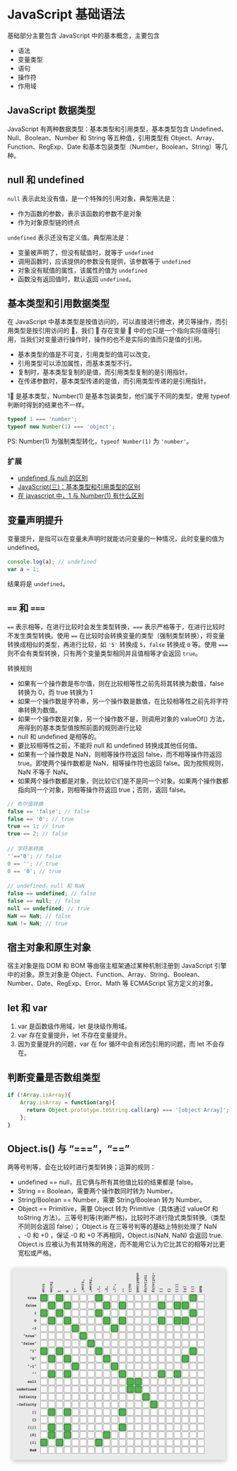 # JavaScript 基础语法

基础部分主要包含 JavaScript 中的基本概念，主要包含

* 语法
* 变量类型
* 语句
* 操作符
* 作用域

## JavaScript 数据类型

JavaScript 有两种数据类型：基本类型和引用类型，基本类型包含 Undefined、Null、Boolean、Number 和 String 等五种值，引用类型有 Object、Array、Function、RegExp、Date 和基本包装类型（Number，Boolean，String）等几种。

## null 和 undefined

`null` 表示此处没有值，是一个特殊的引用对象，典型用法是：

* 作为函数的参数，表示该函数的参数不是对象
* 作为对象原型链的终点

`undefined` 表示还没有定义值。典型用法是：

* 变量被声明了，但没有赋值时，就等于 `undefined`
* 调用函数时，应该提供的参数没有提供，该参数等于 `undefined`
* 对象没有赋值的属性，该属性的值为 `undefined`
* 函数没有返回值时，默认返回 `undefined`。

## 基本类型和引用数据类型

在 JavaScript 中基本类型是按值访问的，可以直接进行修改，拷贝等操作，而引用类型是按引用访问的 ，我们  存在变量  中的也只是一个指向实际值得引用，当我们对变量进行操作时，操作的也不是实际的值而只是值的引用。

* 基本类型的值是不可变，引用类型的值可以改变。
* 引用类型可以添加属性，而基本类型不行。
* 复制时，基本类型复制的是值，而引用类型复制的是引用指针。
* 在传递参数时，基本类型传递的是值，而引用类型传递的是引用指针。

1 是基本类型，Number(1) 是基本包装类型，他们属于不同的类型，使用 typeof 判断时得到的结果也不一样。

```JavaScript
typeof 1 === 'number';
typeof new Number(1) === 'object';
```

PS: Number(1) 为强制类型转化，`typeof Number(1)` 为 `'number'`。

### 扩展

* [undefined 与 null 的区别](http://www.ruanyifeng.com/blog/2014/03/undefined-vs-null.html)
* [JavaScript(三)：基本类型和引用类型的区别](http://www.jianshu.com/p/ec77f3315203)
* [在 javascript 中，1 与 Number(1) 有什么区别](https://segmentfault.com/q/1010000007552319)

## 变量声明提升

变量提升，是指可以在变量未声明时就能访问变量的一种情况，此时变量的值为 undefined。

```Javascript
console.log(a); // undefined
var a = 1;
```

结果将是 `undefined`。

## `==` 和 `===`

`==` 表示相等，在进行比较时会发生类型转换，`===` 表示严格等于，在进行比较时不发生类型转换。使用 `==` 在比较时会转换变量的类型（强制类型转换），将变量转换成相似的类型，再进行比较，如 `'5'` 转换成 `5`，`false` 转换成 `0` 等。使用 `===` 则不会有类型转换，只有两个变量类型相同并且值相等才会返回 `true`。

转换规则

* 如果有一个操作数是布尔值，则在比较相等性之前先将其转换为数值，false 转换为 0，而 true 转换为 1
* 如果一个操作数是字符串，另一个操作数是数值，在比较相等性之前先将字符串转换为数值。
* 如果一个操作数是对象，另一个操作数不是，则调用对象的 valueOf() 方法，用得到的基本类型值按照前面的规则进行比较
* null 和 undefined 是相等的。
* 要比较相等性之前，不能将 null 和 undefined 转换成其他任何值。
* 如果有一个操作数是 NaN，则相等操作符返回 false，而不相等操作符返回 true。即使两个操作数都是 NaN，相等操作符也返回 false。因为按照规则，NaN 不等于 NaN。
* 如果两个操作数都是对象，则比较它们是不是同一个对象。如果两个操作数都指向同一个对象，则相等操作符返回 true；否则，返回 false。

```javascript
// 布尔值转换
false == 'false'; // false
false == '0'; // true
true == 1; // true
true == 2; // false

// 字符串转换
''=='0'; // false
0 == ''; // true
0 == '0'; // true

// undefined，null 和 NaN
false == undefined; // false
false == null; // false
null == undefined; // true
NaN == NaN; // false
NaN != NaN; // true
```

## 宿主对象和原生对象

宿主对象是指 DOM 和 BOM 等由宿主框架通过某种机制注册到 JavaScript 引擎中的对象。原生对象是 Object、Function、Array、String、Boolean、Number、Date、RegExp、Error、Math 等 ECMAScript 官方定义的对象。

## let 和 var

1. var 是函数级作用域，let 是块级作用域。
2. var 存在变量提升，let 不存在变量提升。
3. 因为变量提升的问题，var 在 for 循环中会有闭包引用的问题，而 let 不会存在。

## 判断变量是否数组类型

```JavaScript
if (!Array.isArray){
    Array.isArray = function(arg){
      return Object.prototype.toString.call(arg) === '[object Array]';
    };
}
```

## Object.is() 与 “===”，“==”

两等号判等，会在比较时进行类型转换；运算的规则：

* undefined == null，且它俩与所有其他值比较的结果都是 false。
* String == Boolean，需要两个操作数同时转为 Number。
* String/Boolean == Number，需要 String/Boolean 转为 Number。
* Object == Primitive，需要 Object 转为 Primitive（具体通过 valueOf 和 toString 方法）。三等号判等(判断严格)，比较时不进行隐式类型转换,（类型不同则会返回 false）；
  Object.is 在三等号判等的基础上特别处理了 NaN 、-0 和 +0 ，保证 -0 和 +0 不再相同，Object.is(NaN, NaN) 会返回 true.
  Object.is 应被认为有其特殊的用途，而不能用它认为它比其它的相等对比更宽松或严格。

![](./pics/equal.png)